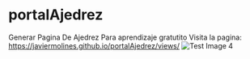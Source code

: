 # portalAjedrez
Generar Pagina De Ajedrez Para aprendizaje gratutito Visita la pagina: https://javiermolines.github.io/portalAjedrez/views/
![Test Image 4](https://github.com/tograh/testrepository/3DTest.png)